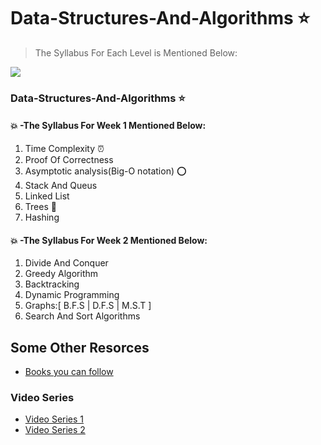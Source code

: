 # Data-Structures-And-Algorithms :star:
> The Syllabus For Each Level is Mentioned Below:

![](http://inside.mines.edu/UserFiles/Image/ComputerScience/CS%20PDFs/algorithms.png)

### Data-Structures-And-Algorithms  :star:
#### :collision: -The Syllabus For Week 1 Mentioned Below:

1) Time Complexity :alarm_clock:
2) Proof Of Correctness
3) Asymptotic analysis(Big-O notation)  :o:
4) Stack And Queus
5) Linked List
6) Trees  :evergreen_tree:
7) Hashing

#### :collision: -The Syllabus For Week 2 Mentioned Below:

1) Divide And Conquer
2) Greedy Algorithm
3) Backtracking
4) Dynamic Programming
5) Graphs:[ B.F.S | D.F.S | M.S.T ]
6) Search And Sort Algorithms



## Some Other Resorces 
- [Books you can follow](https://hackernoon.com/10-data-structure-algorithms-books-every-programmer-should-read-d50487313127)

### Video Series
- [Video Series 1](https://www.youtube.com/playlist?list=PLEbnTDJUr_IeHYw_sfBOJ6gk5pie0yP-0)
- [Video Series 2](https://www.youtube.com/watch?v=0IAPZzGSbME&list=PLDN4rrl48XKpZkf03iYFl-O29szjTrs_O)
